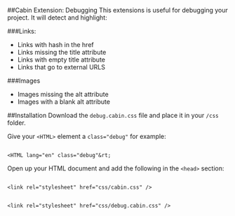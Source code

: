 ##Cabin Extension: Debugging
This extensions is useful for debugging your project. It will detect and highlight:

###Links:
<ul>
	<li>Links with hash in the href</li>
	<li>Links missing the title attribute</li>
	<li>Links with empty title attribute</li>
	<li>Links that go to external URLS</li>
</ul>

###Images
<ul>
	<li>Images missing the alt attribute</li>
	<li>Images with a blank alt attribute</li>
</ul>

##Installation
Download the <code>debug.cabin.css</code> file and place it in your <code>/css</code> folder.

Give your <code>&lt;HTML&gt;</code> element a <code>class="debug"</code> for example:

<code>
&lt;HTML lang="en" class="debug"&rt;	
</code> 

Open up your HTML document and add the following in the <code>&lt;head&gt;</code> section:

<code>
&lt;link rel="stylesheet" href="css/cabin.css" /&gt;
<br />
&lt;link rel="stylesheet" href="css/debug.cabin.css" /&gt;
</code>